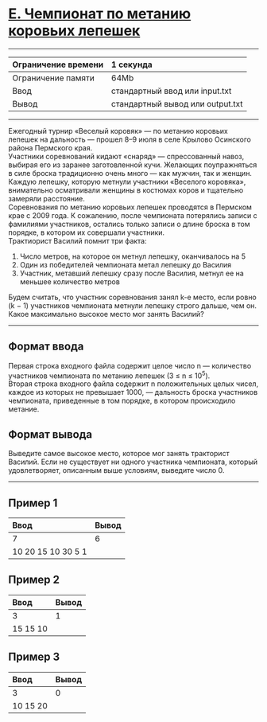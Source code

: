 # [E. Чемпионат по метанию коровьих лепешек](https://contest.yandex.ru/contest/27472/problems/E/)

---
| Ограничение времени | 1 секунда |
| :--- |:---|
| Ограничение памяти | 64Mb |
| Ввод | стандартный ввод или input.txt |
| Вывод | стандартный вывод или output.txt |
---

Ежегодный турнир «Веселый коровяк» — по метанию коровьих лепешек на дальность — прошел 8–9 июля в селе Крылово Осинского района Пермского края.  
Участники соревнований кидают «снаряд» — спрессованный навоз, выбирая его из заранее заготовленной кучи. Желающих поупражняться в силе броска традиционно очень много — как мужчин, так и женщин. Каждую лепешку, которую метнули участники «Веселого коровяка», внимательно осматривали женщины в костюмах коров и тщательно замеряли расстояние.  
Соревнования по метанию коровьих лепешек проводятся в Пермском крае с 2009 года.
К сожалению, после чемпионата потерялись записи с фамилиями участников, остались только записи о длине броска в том порядке, в котором их совершали участники.  
Трактиорист Василий помнит три факта:  
1) Число метров, на которое он метнул лепешку, оканчивалось на 5  
2) Один из победителей чемпионата метал лепешку до Василия  
3) Участник, метавший лепешку сразу после Василия, метнул ее на меньшее количество метров

Будем считать, что участник соревнования занял k-е место, если ровно (k − 1) участников чемпионата метнули лепешку строго дальше, чем он.  
Какое максимально высокое место мог занять Василий?

---
## Формат ввода
Первая строка входного файла содержит целое число n — количество участников чемпионата по метанию лепешек (3 ≤ n ≤ 10<sup>5</sup>).  
Вторая строка входного файла содержит n положительных целых чисел, каждое из которых не превышает 1000, — дальность броска участников чемпионата, приведенные в том порядке, в котором происходило метание.

## Формат вывода
Выведите самое высокое место, которое мог занять тракторист Василий. Если не существует ни одного участника чемпионата, который удовлетворяет, описанным выше условиям, выведите число 0.

---
## Пример 1

| Ввод | Вывод |
| :--- | :--- |
| 7 | 6 |
| 10 20 15 10 30 5 1 | |

## Пример 2

| Ввод | Вывод |
| :--- | :--- |
| 3 | 1 |
| 15 15 10 | |

## Пример 3

| Ввод | Вывод |
| :--- | :--- |
| 3 | 0 |
| 10 15 20 | |
